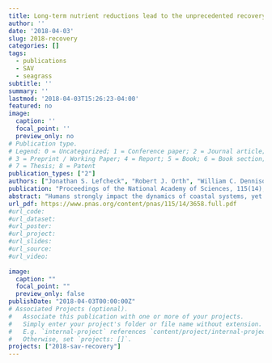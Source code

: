 ```yaml
---
title: Long-term nutrient reductions lead to the unprecedented recovery of a temperate coastal region
author: ''
date: '2018-04-03'
slug: 2018-recovery
categories: []
tags:
  - publications
  - SAV
  - seagrass
subtitle: ''
summary: ''
lastmod: '2018-04-03T15:26:23-04:00'
featured: no
image:
  caption: ''
  focal_point: ''
  preview_only: no
# Publication type.
# Legend: 0 = Uncategorized; 1 = Conference paper; 2 = Journal article;
# 3 = Preprint / Working Paper; 4 = Report; 5 = Book; 6 = Book section;
# 7 = Thesis; 8 = Patent
publication_types: ["2"]
authors: ["Jonathan S. Lefcheck", "Robert J. Orth", "William C. Dennison", "David J. Wilcox", "Rebecca R. Murphy", "Jennifer Keisman", "Cassie Gurbisz", "Michael Hannam", "J. Brooke Landry", "Kenneth A. Moore", "Christopher J. Patrick", "Jeremy Testa", "Donald E. Weller", "Richard A. Batiuk"]
publication: "Proceedings of the National Academy of Sciences, 115(14), p. 3658--3662 https://doi.org/10.1073/pnas.1715798115"
abstract: "Humans strongly impact the dynamics of coastal systems, yet surprisingly few studies mechanistically link management of anthropogenic stressors and successful restoration of nearshore habitats over large spatial and temporal scales. Such examples are sorely needed to ensure the success of ecosystem restoration efforts worldwide. Here, we unite 30 consecutive years of watershed modeling, biogeochemical data, and comprehensive aerial surveys of Chesapeake Bay, United States to quantify the cascading effects of anthropogenic impacts on submersed aquatic vegetation (SAV), an ecologically and economically valuable habitat. We employ structural equation models to link land use change to higher nutrient loads, which in turn reduce SAV cover through multiple, independent pathways. We also show through our models that high biodiversity of SAV consistently promotes cover, an unexpected finding that corroborates emerging evidence from other terrestrial and marine systems. Due to sustained management actions that have reduced nitrogen concentrations in Chesapeake Bay by 23% since 1984, SAV has regained 17,000 ha to achieve its highest cover in almost half a century. Our study empirically demonstrates that nutrient reductions and biodiversity conservation are effective strategies to aid the successful recovery of degraded systems at regional scales, a finding which is highly relevant to the utility of environmental management programs worldwide."
url_pdf: https://www.pnas.org/content/pnas/115/14/3658.full.pdf
#url_code:
#url_dataset:
#url_poster:
#url_project:
#url_slides:
#url_source: 
#url_video:
  
image:
  caption: ""
  focal_point: ""
  preview_only: false
publishDate: "2018-04-03T00:00:00Z"  
# Associated Projects (optional).
#   Associate this publication with one or more of your projects.
#   Simply enter your project's folder or file name without extension.
#   E.g. `internal-project` references `content/project/internal-project/index.md`.
#   Otherwise, set `projects: []`.
projects: ["2018-sav-recovery"]
---
```


